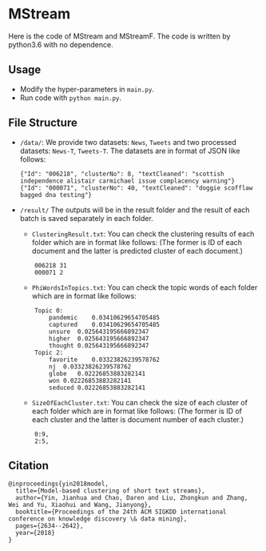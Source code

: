 # MStream

Here is the code of MStream and MStreamF.
The code is written by python3.6 with no dependence.

## Usage
- Modify the hyper-parameters in `main.py`.
- Run code with `python main.py`.

## File Structure
- `/data/`: We provide two datasets: `News`, `Tweets` and two processed datasets: `News-T`, `Tweets-T`. The datasets are in format of JSON like follows:
    ```
    {"Id": "006218", "clusterNo": 8, "textCleaned": "scottish independence alistair carmichael issue complacency warning"}
    {"Id": "000071", "clusterNo": 40, "textCleaned": "doggie scofflaw bagged dna testing"}
    ```

- `/result/` The outputs will be in the result folder and the result of each batch is saved separately in each folder.
    + `ClusteringResult.txt`: You can check the clustering results of each folder which are in format like follows: (The former is ID of each document and the latter is predicted cluster of each document.)
    ```
        006218 31
        000071 2
    ```
    

    + `PhiWordsInTopics.txt`: You can check the topic words of each folder which are in format like follows:
    ```
        Topic 0:
            pandemic	0.03410629654705485
            captured	0.03410629654705485
            unsure	0.025643195666892347
            higher	0.025643195666892347
            thought	0.025643195666892347
        Topic 2:
            favorite	0.03323826239578762
            nj	0.03323826239578762
            globe	0.02226853883282141
            won	0.02226853883282141
            seduced	0.02226853883282141
    ```

    + `SizeOfEachCluster.txt`: You can check the size of each cluster of each folder which are in format like follows: (The former is ID of each cluster and the latter is document number of each cluster.)
    ```
        0:9,
        2:5,
    ```
    




## Citation
```
@inproceedings{yin2018model,
  title={Model-based clustering of short text streams},
  author={Yin, Jianhua and Chao, Daren and Liu, Zhongkun and Zhang, Wei and Yu, Xiaohui and Wang, Jianyong},
  booktitle={Proceedings of the 24th ACM SIGKDD international conference on knowledge discovery \& data mining},
  pages={2634--2642},
  year={2018}
}
```